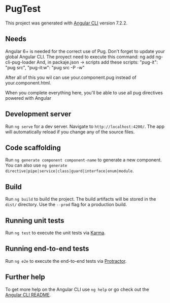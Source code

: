 # PugTest

This project was generated with [Angular CLI](https://github.com/angular/angular-cli) version 7.2.2.

## Needs
Angular 6+ is needed for the correct use of Pug. Don't forget to update your global Angular CLI.
The proyect need to execute this command: ng add ng-cli-pug-loader
And, in packaje.json -> scripts add these scripts: 
	"pug-it": "pug src",
	"pug-it:w": "pug src -P -w"

After all of this you wil can use your.component.pug instead of  your.component.html.  

When you complete everything here, you'll be able to use all pug directives powered with Angular

## Development server

Run `ng serve` for a dev server. Navigate to `http://localhost:4200/`. The app will automatically reload if you change any of the source files.

## Code scaffolding

Run `ng generate component component-name` to generate a new component. You can also use `ng generate directive|pipe|service|class|guard|interface|enum|module`.

## Build

Run `ng build` to build the project. The build artifacts will be stored in the `dist/` directory. Use the `--prod` flag for a production build.

## Running unit tests

Run `ng test` to execute the unit tests via [Karma](https://karma-runner.github.io).

## Running end-to-end tests

Run `ng e2e` to execute the end-to-end tests via [Protractor](http://www.protractortest.org/).

## Further help

To get more help on the Angular CLI use `ng help` or go check out the [Angular CLI README](https://github.com/angular/angular-cli/blob/master/README.md).
